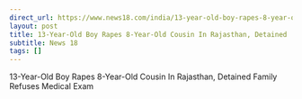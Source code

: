 ```yaml
---
direct_url: https://www.news18.com/india/13-year-old-boy-rapes-8-year-old-cousin-in-rajasthan-detained-family-refuses-medical-exam-ws-dkl-9390133.html
layout: post
title: 13-Year-Old Boy Rapes 8-Year-Old Cousin In Rajasthan, Detained  Family Refuses Medical Exam
subtitle: News 18
tags: []
---
```


13-Year-Old Boy Rapes 8-Year-Old Cousin In Rajasthan, Detained  Family Refuses Medical Exam

